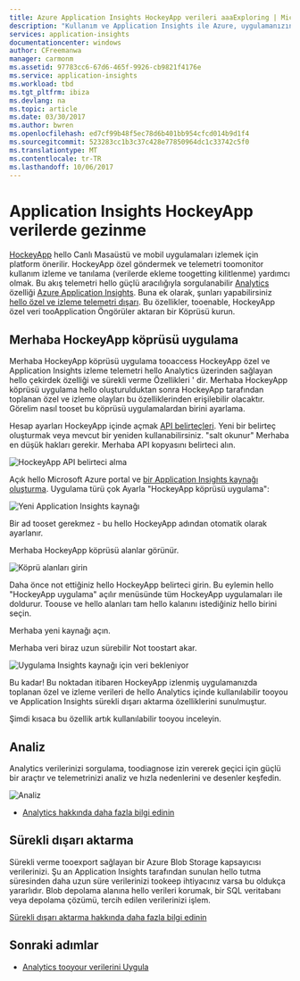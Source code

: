 ```yaml
---
title: Azure Application Insights HockeyApp verileri aaaExploring | Microsoft Docs
description: "Kullanım ve Application Insights ile Azure, uygulamanızın performansını analiz edin."
services: application-insights
documentationcenter: windows
author: CFreemanwa
manager: carmonm
ms.assetid: 97783cc6-67d6-465f-9926-cb9821f4176e
ms.service: application-insights
ms.workload: tbd
ms.tgt_pltfrm: ibiza
ms.devlang: na
ms.topic: article
ms.date: 03/30/2017
ms.author: bwren
ms.openlocfilehash: ed7cf99b48f5ec78d6b401bb954cfcd014b9d1f4
ms.sourcegitcommit: 523283cc1b3c37c428e77850964dc1c33742c5f0
ms.translationtype: MT
ms.contentlocale: tr-TR
ms.lasthandoff: 10/06/2017
---
```

# <a name="exploring-hockeyapp-data-in-application-insights"></a>Application Insights HockeyApp verilerde gezinme
[HockeyApp](https://azure.microsoft.com/services/hockeyapp/) hello Canlı Masaüstü ve mobil uygulamaları izlemek için platform önerilir. HockeyApp özel göndermek ve telemetri toomonitor kullanım izleme ve tanılama (verilerde ekleme toogetting kilitlenme) yardımcı olmak. Bu akış telemetri hello güçlü aracılığıyla sorgulanabilir [Analytics](app-insights-analytics.md) özelliği [Azure Application Insights](app-insights-overview.md). Buna ek olarak, şunları yapabilirsiniz [hello özel ve izleme telemetri dışarı](app-insights-export-telemetry.md). Bu özellikler, tooenable, HockeyApp özel veri tooApplication Öngörüler aktaran bir Köprüsü kurun.

## <a name="hello-hockeyapp-bridge-app"></a>Merhaba HockeyApp köprüsü uygulama
Merhaba HockeyApp köprüsü uygulama tooaccess HockeyApp özel ve Application Insights izleme telemetri hello Analytics üzerinden sağlayan hello çekirdek özelliği ve sürekli verme Özellikleri ' dir. Merhaba HockeyApp köprüsü uygulama hello oluşturulduktan sonra HockeyApp tarafından toplanan özel ve izleme olayları bu özelliklerinden erişilebilir olacaktır. Görelim nasıl tooset bu köprüsü uygulamalardan birini ayarlama.

Hesap ayarları HockeyApp içinde açmak [API belirteçleri](https://rink.hockeyapp.net/manage/auth_tokens). Yeni bir belirteç oluşturmak veya mevcut bir yeniden kullanabilirsiniz. "salt okunur" Merhaba en düşük hakları gerekir. Merhaba API kopyasını belirteci alın.

![HockeyApp API belirteci alma](./media/app-insights-hockeyapp-bridge-app/01.png)

Açık hello Microsoft Azure portal ve [bir Application Insights kaynağı oluşturma](app-insights-create-new-resource.md). Uygulama türü çok Ayarla "HockeyApp köprüsü uygulama":

![Yeni Application Insights kaynağı](./media/app-insights-hockeyapp-bridge-app/02.png)

Bir ad tooset gerekmez - bu hello HockeyApp adından otomatik olarak ayarlanır.

Merhaba HockeyApp köprüsü alanlar görünür. 

![Köprü alanları girin](./media/app-insights-hockeyapp-bridge-app/03.png)

Daha önce not ettiğiniz hello HockeyApp belirteci girin. Bu eylemin hello "HockeyApp uygulama" açılır menüsünde tüm HockeyApp uygulamaları ile doldurur. Toouse ve hello alanları tam hello kalanını istediğiniz hello birini seçin. 

Merhaba yeni kaynağı açın. 

Merhaba veri biraz uzun sürebilir Not toostart akar.

![Uygulama Insights kaynağı için veri bekleniyor](./media/app-insights-hockeyapp-bridge-app/04.png)

Bu kadar! Bu noktadan itibaren HockeyApp izlenmiş uygulamanızda toplanan özel ve izleme verileri de hello Analytics içinde kullanılabilir tooyou ve Application Insights sürekli dışarı aktarma özelliklerini sunulmuştur.

Şimdi kısaca bu özellik artık kullanılabilir tooyou inceleyin.

## <a name="analytics"></a>Analiz
Analytics verilerinizi sorgulama, toodiagnose izin vererek geçici için güçlü bir araçtır ve telemetrinizi analiz ve hızla nedenlerini ve desenler keşfedin.

![Analiz](./media/app-insights-hockeyapp-bridge-app/05.png)

* [Analytics hakkında daha fazla bilgi edinin](app-insights-analytics-tour.md)

## <a name="continuous-export"></a>Sürekli dışarı aktarma
Sürekli verme tooexport sağlayan bir Azure Blob Storage kapsayıcısı verilerinizi. Şu an Application Insights tarafından sunulan hello tutma süresinden daha uzun süre verilerinizi tookeep ihtiyacınız varsa bu oldukça yararlıdır. Blob depolama alanına hello verileri korumak, bir SQL veritabanı veya depolama çözümü, tercih edilen verilerinizi işlem.

[Sürekli dışarı aktarma hakkında daha fazla bilgi edinin](app-insights-export-telemetry.md)

## <a name="next-steps"></a>Sonraki adımlar
* [Analytics tooyour verilerini Uygula](app-insights-analytics-tour.md)

